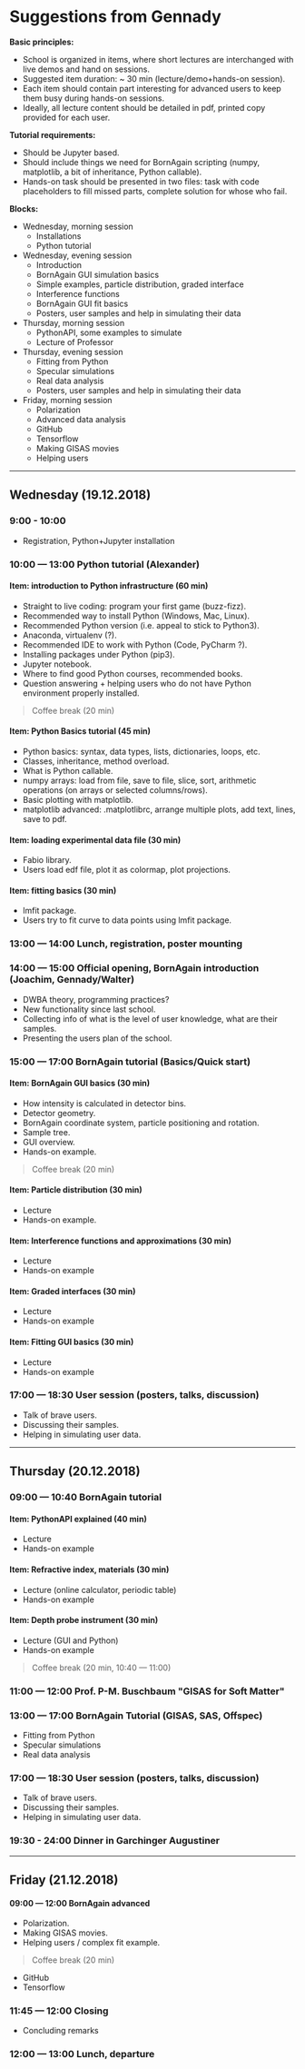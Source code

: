 
# Suggestions from Gennady

**Basic principles:**

+ School is organized in items, where short lectures are interchanged with live demos and hand on sessions.
+ Suggested item duration: ~ 30 min (lecture/demo+hands-on session).
+ Each item should contain part interesting for advanced users to keep them busy during hands-on sessions.
+ Ideally, all lecture content should be detailed in pdf, printed copy provided for each user.

**Tutorial requirements:**

+ Should be Jupyter based.
+ Should include things we need for BornAgain scripting (numpy, matplotlib, a bit of inheritance, Python callable).
+ Hands-on task should be presented in two files: task with code placeholders to fill missed parts, complete solution for whose who fail.

**Blocks:**

+ Wednesday, morning session
  + Installations
  + Python tutorial
+ Wednesday, evening session
  + Introduction
  + BornAgain GUI simulation basics
  + Simple examples, particle distribution, graded interface
  + Interference functions
  + BornAgain GUI fit basics
  + Posters, user samples and help in simulating their data
+ Thursday, morning session
  + PythonAPI, some examples to simulate
  + Lecture of Professor
+ Thursday, evening session
  + Fitting from Python
  + Specular simulations
  + Real data analysis
  + Posters, user samples and help in simulating their data
+ Friday, morning session
  + Polarization
  + Advanced data analysis
  + GitHub
  + Tensorflow
  + Making GISAS movies
  + Helping users

<hr>

## Wednesday (19.12.2018)

### 9:00 - 10:00

+ Registration, Python+Jupyter installation

### 10:00 — 13:00 Python tutorial (Alexander)

#### Item: introduction to Python infrastructure (60 min)

+ Straight to live coding: program your first game (buzz-fizz).
+ Recommended way to install Python (Windows, Mac, Linux).
+ Recommended Python version (i.e. appeal to stick to Python3).
+ Anaconda, virtualenv (?).
+ Recommended IDE to work with Python (Code, PyCharm ?).
+ Installing packages under Python (pip3).
+ Jupyter notebook.
+ Where to find good Python courses, recommended books.
+ Question answering + helping users who do not have Python environment properly installed.

> Coffee break (20 min)

#### Item: Python Basics tutorial (45 min)

+ Python basics:  syntax, data types, lists, dictionaries, loops, etc.
+ Classes, inheritance, method overload.
+ What is Python callable.
+ numpy arrays: load from file, save to file, slice, sort, arithmetic operations (on arrays or selected columns/rows).
+ Basic plotting with matplotlib.
+ matplotlib advanced: .matplotlibrc, arrange multiple plots, add text, lines, save to pdf.

#### Item: loading experimental data file (30 min)

+ Fabio library.
+ Users load edf file, plot it as colormap, plot projections.

#### Item: fitting basics (30 min)

+ lmfit package.
+ Users try to fit curve to data points using lmfit package.

### 13:00 — 14:00 Lunch, registration, poster mounting

### 14:00 — 15:00 Official opening, BornAgain introduction (Joachim, Gennady/Walter)

+ DWBA theory, programming practices?
+ New functionality since last school.
+ Collecting info of what is the level of user knowledge, what are their samples.
+ Presenting the users plan of the school.

### 15:00 — 17:00 BornAgain tutorial (Basics/Quick start)

#### Item: BornAgain GUI basics (30 min)

+ How intensity is calculated in detector bins.
+ Detector geometry.
+ BornAgain coordinate system, particle positioning and rotation.
+ Sample tree.
+ GUI overview.
+ Hands-on example.

> Coffee break (20 min)

#### Item: Particle distribution (30 min)

+ Lecture
+ Hands-on example.

#### Item: Interference functions and approximations (30 min)

+ Lecture
+ Hands-on example

#### Item: Graded interfaces (30 min)

+ Lecture
+ Hands-on example

#### Item: Fitting GUI basics (30 min)

+ Lecture
+ Hands-on example

### 17:00 — 18:30 User session (posters, talks, discussion)

+ Talk of brave users.
+ Discussing their samples.
+ Helping in simulating user data.

<hr>

## Thursday (20.12.2018)

### 09:00 — 10:40 BornAgain tutorial

#### Item: PythonAPI explained (40 min)

+ Lecture
+ Hands-on example

#### Item: Refractive index, materials (30 min)

+ Lecture (online calculator, periodic table)
+ Hands-on example

#### Item: Depth probe instrument (30 min)

+ Lecture (GUI and Python)
+ Hands-on example

> Coffee break (20 min, 10:40 — 11:00)

### 11:00 — 12:00 Prof. P-M. Buschbaum "GISAS for Soft Matter"

### 13:00 — 17:00 BornAgain Tutorial (GISAS, SAS, Offspec)

+ Fitting from Python
+ Specular simulations
+ Real data analysis

### 17:00 — 18:30 User session (posters, talks, discussion)

+ Talk of brave users.
+ Discussing their samples.
+ Helping in simulating user data.

### 19:30 - 24:00 Dinner in Garchinger Augustiner

<hr>

## Friday (21.12.2018)

#### 09:00 — 12:00 BornAgain advanced

+ Polarization.
+ Making GISAS movies.
+ Helping users / complex fit example.

> Coffee break (20 min)

+ GitHub
+ Tensorflow

### 11:45 — 12:00 Closing

+ Concluding remarks

### 12:00 — 13:00 Lunch, departure
